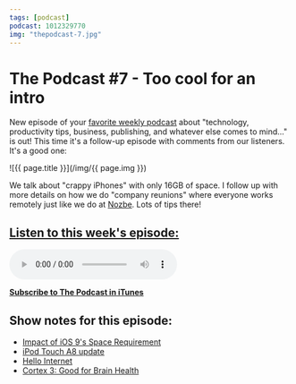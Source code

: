 ```yaml
---
tags: [podcast]
podcast: 1012329770
img: "thepodcast-7.jpg"
---
```


# The Podcast #7 - Too cool for an intro

New episode of your [favorite weekly podcast][p] about "technology, productivity tips, business, publishing, and whatever else comes to mind..." is out! This time it's a follow-up episode with comments from our listeners. It's a good one:

<!--More-->

![{{ page.title }}](/img/{{ page.img }})

We talk about "crappy iPhones" with only 16GB of space. I follow up with more details on how we do "company reunions" where everyone works remotely just like we do at [Nozbe][n]. Lots of tips there!

## [Listen to this week's episode:][e]

<audio controls>
<source src="https://files.nozbe.com/podcast/007.mp3" type="audio/mpeg">
</audio>

**[Subscribe to The Podcast in iTunes][i]**

## Show notes for this episode:

  * [Impact of iOS 9's Space Requirement](https://david-smith.org/blog/2015/06/23/impact-of-ios-9-s-space-requirement/)
  * [iPod Touch A8 update](http://www.macrumors.com/2015/07/15/a8-ipod-touch-benchmarks-1gb-ram/)
  * [Hello Internet](http://www.hellointernet.fm/)
  * [Cortex 3: Good for Brain Health](https://www.relay.fm/cortex/3)

[e]: http://thepodcast.fm/episodes/7
[p]: https://michael.gratis/thepodcastfm
[n]: https://nozbe.com/?a=mike
[r]: https://michael.gratis/radex
[i]: https://michael.gratis/thepodcast